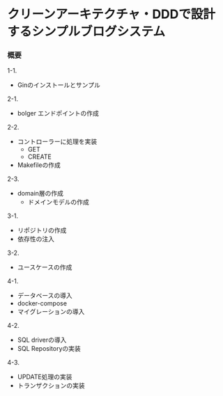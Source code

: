 
# クリーンアーキテクチャ・DDDで設計するシンプルブログシステム

### 概要
1-1. 
- Ginのインストールとサンプル

2-1. 
- bolger エンドポイントの作成

2-2. 
- コントローラーに処理を実装
  - GET
  - CREATE
- Makefileの作成

2-3. 
- domain層の作成
  - ドメインモデルの作成

3-1. 
- リポジトリの作成
- 依存性の注入

3-2.
- ユースケースの作成

4-1.
- データベースの導入
- docker-compose
- マイグレーションの導入

4-2.
- SQL driverの導入
- SQL Repositoryの実装

4-3.
- UPDATE処理の実装
- トランザクションの実装
